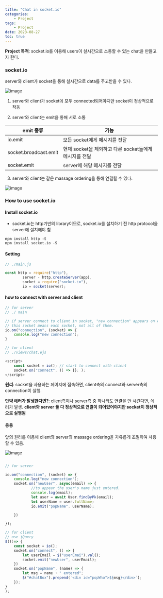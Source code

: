 ```yaml
---
title: "Chat in socket.io" 
categories:
    - Project
tags:
    - Project
date: 2023-08-27
toc: true
---
```



**Project 목적**: socket.io를 이용해 users이 실시간으로 소통할 수 있는 chat을 만들고자 한다. 


### socket.io

server와 client가 socket을 통해 실시간으로 data를 주고받을 수 있다.

![image](https://github.com/dareunk/googleChat/assets/83913407/f976a5f3-036d-4045-8deb-7b856fd9c464)


1. server와 client가 socket에 모두 connected되어야지만 socket이 정상적으로 작동

2. server와 client는 emit을 통해 서로 소통 

| emit 종류 | 기능 | 
|---------|-------------|
| io.emit | 모든 socket에게 메시지를 전달 |
| socket.broadcast.emit | 현재 socket을 제외하고 다른 socket들에게 메시지를 전달 |
| socket.emit | server에 해당 메시지를 전달 | 


3. server와 client는 같은 massage ordering을 통해 연결될 수 있다. 

![image](https://github.com/dareunk/dareunk.github.io/assets/83913407/dfb706ad-9325-4d20-af1f-b56b00a9fd3d)



### How to use socket.io 

#### Install socket.io

- socket.io는 http기반의 library이므로, socket.io를 설치하기 전 http protocol을 server에 설치해야 함 

```
npm install http -S 
npm install socket.io -S
```

#### Setting 

```js
// ./main.js

const http = require("http"),
        server - http.createServer(app),
        socket = require("socket.io"),
        io = socket(server);
```


#### how to connect with server and client

```js 
// for server
// ./ main

// if server connect to client in socket, "new connection" appears on console.
// this socket means each socket, not all of them.
io.on("connection", (socket) => {
    console.log("new connection");
}

// for client 
// ./views/chat.ejs

<script>
    const socket = io(); // start to connect with client
    socket.on("connect", () => {}; );
</script>
```

**원리**: socket을 사용하는 페이지에 접속하면, client측의 connect와 server측의 connection이 실행.

**만약 에러가 발생한다면?**:  client측이나 server측 중 하나라도 연결을 안 시킨다면, 에러가 발생. **client와 server 둘 다 정상적으로 연결이 되어있어야지만 socket이 정상적으로 실행됨**


#### 응용 

앞의 원리를 이용해 client와 server의 massage ordering을 자유롭게 조절하여 사용할 수 있음.


![image](https://github.com/dareunk/googleChat/assets/83913407/7a50c84f-faa6-477d-848c-ba6b096bdad6)



```js

// for server 

io.on("connection", (socket) => {
    console.log("new connection");
    socket.on("newUser", async(email) => {
            //to appear the user's name just entered.
            console.log(email);
            let user = await User.findByPk(email);
            let userName = user.fullName;
            io.emit("popName", userName);   

    })

});

// for client
// use jQuery 
$(()=> {
    const socket = io();
    socket.on("connect", () => {
        let userEmail = $("userEmai").val();
        socket.emit("newUser", userEmail);
    })
    socket.on("popName", (name) => {
        let msg = name + " entered";
        $("#chatBox").prepend(`<div id="popWho">${msg}</div>`);
    });
}
);
```


